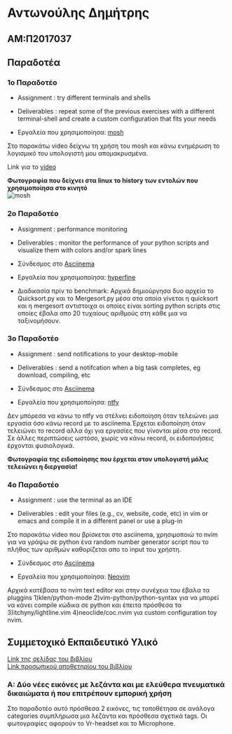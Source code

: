 # Αντωνούλης Δημήτρης

## ΑΜ:Π2017037

## Παραδοτέα

### 1ο Παραδοτέο


* Assignment : try different terminals and shells

* Deliverables : repeat some of the previous exercises with a different terminal-shell and create a custom configuration that fits your needs

* Εργαλεία που χρησιμοποίησα: [mosh](https://mosh.org/)

Στο παρακάτω video δείχνω τη χρήση του mosh και κάνω ενημέρωση το λογισμικό του υπολογιστή μου απομακρυσμένα.

Link για το [video](#)

**Φωτογραφία που δείχνει στα linux το history των εντολών που χρησιμοποίησα στο κινητό**<br/>
![mosh](images/sw_assignment_02.png)

### 2ο Παραδοτέο

* Assignment : performance monitoring

* Deliverables : monitor the performance of your python scripts and visualize them with colors and/or spark lines

* Σύνδεσμος στο [Asciinema]()

* Εργαλεία που χρησιμοποίησα: [hyperfine](https://github.com/sharkdp/hyperfine)

* Διαδικασία πρίν το benchmark: Αρχικά δημιούργησα δυο αρχεία το Quicksort.py και το Mergesort.py μέσα στα οποία γίνεται η quicksort και η mergesort αντιστοιχα οι οποίες είναι sorting python scripts στις οποίες έβαλα απο 20 τυχαίους αριθμούς στη κάθε μια να ταξινομήσουν.


### 3ο Παραδοτέο


* Assignment : send notifications to your desktop-mobile

* Deliverables : send a notifcation when a big task completes, eg download, compiling, etc

* Σύνδεσμος στο [Asciinema]()

* Εργαλεία που χρησιμοποίησα: [ntfy](https://github.com/dschep/ntfy/)

Δεν μπόρεσα να κάνω το ntfy να στέλνει ειδοποίηση όταν τελειώνει μια εργασία όσο κάνω record με το asciinema.Έρχεται ειδοποίηση όταν τελειώνει το record αλλα όχι για εργασίες που γίνονται μέσα στο record. Σε άλλες περιπτώσεις ωστόσο, χωρίς να κάνω record, οι ειδοποιήσεις έρχονται φυσιολογικά.

**Φωτογραφία της ειδοποίησης που έρχεται στον υπολογιστή μόλις τελειώνει η διεργασία!**


### 4ο Παραδοτέο

* Assignment : use the terminal as an IDE

* Deliverables : edit your files (e.g., cv, website, code, etc) in vim or emacs and compile it in a different panel or use a plug-in

Στο παρακάτω video που βρίσκεται στο asciinema, χρησιμοποιώ το nvim για να γράψω σε python ένα random number generator script που το πλήθος των αριθμών καθορίζεται απο το input του χρήστη.
* Σύνδεσμος στο [Asciinema](https://asciinema.org/a/314626)

* Εργαλεία που χρησιμοποίησα: [Neovim](https://github.com/neovim/neovim)

Αρχικά κατέβασα το nvim text editor και στην συνέχεια του έβαλα τα pluggins 1)klen/python-mode 2)vim-python/python-syntax για να μπορεί να κάνει compile κώδικα σε python και έπειτα πρόσθεσα τα 3)itchyny/lightline.vim 4)neoclide/coc.nvim για custom configuration toy nvim.


## Συμμετοχικό Εκπαιδευτικό Υλικό

[Link της σελίδας του βιβλίου](https://dimitrisantonoulis.netlify.com/)</br>
[Link προσωπικού αποθετηρίου του βιβλίου](https://github.com/DimitrisAntonoulis/gr)

### A: Δύο νέες εικόνες με λεζάντα και με ελεύθερα πνευματικά δικαιώματα ή που επιτρέπουν εμπορική χρήση
Στο παραδοτέο αυτό πρόσθεσα 2 εικόνες, τις τοποθέτησα σε ανάλογα categories συμπλήρωσα μια λεζάντα και πρόσθεσα σχετικά tags. Οι φωτογραφίες αφορούν το Vr-headset και το Microphone.
